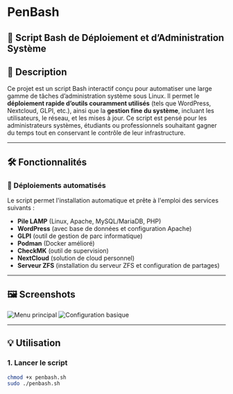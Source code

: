 # PenBash
## 🔧 Script Bash de Déploiement et d’Administration Système

## 📌 Description

Ce projet est un script Bash interactif conçu pour automatiser une large gamme de tâches d’administration système sous Linux. Il permet le **déploiement rapide d’outils couramment utilisés** (tels que WordPress, Nextcloud, GLPI, etc.), ainsi que la **gestion fine du système**, incluant les utilisateurs, le réseau, et les mises à jour. Ce script est pensé pour les administrateurs systèmes, étudiants ou professionnels souhaitant gagner du temps tout en conservant le contrôle de leur infrastructure.

---

## 🛠️ Fonctionnalités

### 🚀 Déploiements automatisés

Le script permet l'installation automatique et prête à l'emploi des services suivants :

- **Pile LAMP** (Linux, Apache, MySQL/MariaDB, PHP)
- **WordPress** (avec base de données et configuration Apache)
- **GLPI** (outil de gestion de parc informatique)
- **Podman** (Docker amélioré)
- **CheckMK** (outil de supervision)
- **NextCloud** (solution de cloud personnel)
- **Serveur ZFS** (installation du serveur ZFS et configuration de partages)

---

## 🖼️ Screenshots

![Menu principal](images/menus/main.png)
![Configuration basique](images/menus/base.png)

---

## 💡 Utilisation

### 1. Lancer le script

```bash
chmod +x penbash.sh
sudo ./penbash.sh

